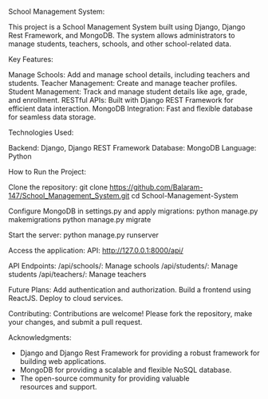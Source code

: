 School Management System:

This project is a School Management System built using Django, Django Rest Framework, and MongoDB.
The system allows administrators to manage students, teachers, schools, and other school-related data.

Key Features:

Manage Schools: Add and manage school details, including teachers and students.
Teacher Management: Create and manage teacher profiles.
Student Management: Track and manage student details like age, grade, and enrollment.
RESTful APIs: Built with Django REST Framework for efficient data interaction.
MongoDB Integration: Fast and flexible database for seamless data storage.

Technologies Used:

Backend: Django, Django REST Framework
Database: MongoDB
Language: Python

How to Run the Project:

Clone the repository:
git clone https://github.com/Balaram-147/School_Management_System.git
cd School-Management-System

Configure MongoDB in settings.py and apply migrations:
python manage.py makemigrations
python manage.py migrate

Start the server:
python manage.py runserver

Access the application:
API: http://127.0.0.1:8000/api/

API Endpoints:
/api/schools/: Manage schools
/api/students/: Manage students
/api/teachers/: Manage teachers

Future Plans:
Add authentication and authorization.
Build a frontend using ReactJS.
Deploy to cloud services.

Contributing:
Contributions are welcome! Please fork the repository, make your changes, and submit a pull request.

Acknowledgments:
- Django and Django Rest Framework for providing a robust framework for building web applications.
- MongoDB for providing a scalable and flexible NoSQL database.
- The open-source community for providing valuable resources and support.
